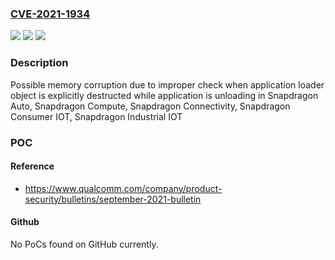 ### [CVE-2021-1934](https://cve.mitre.org/cgi-bin/cvename.cgi?name=CVE-2021-1934)
![](https://img.shields.io/static/v1?label=Product&message=Snapdragon%20Auto%2C%20Snapdragon%20Compute%2C%20Snapdragon%20Connectivity%2C%20Snapdragon%20Consumer%20IOT%2C%20Snapdragon%20Industrial%20IOT&color=blue)
![](https://img.shields.io/static/v1?label=Version&message=APQ8017%2C%20APQ8053%2C%20AQT1000%2C%20MSM8917%2C%20MSM8953%2C%20QCA6310%2C%20QCA6320%2C%20QCA6390%2C%20QCA6391%2C%20QCA6420%2C%20QCA6421%2C%20QCA6426%2C%20QCA6430%2C%20QCA6431%2C%20QCA6436%2C%20QCA6564A%2C%20QCA6564AU%2C%20QCA6574%2C%20QCA6574A%2C%20QCA6574AU%2C%20QCA6595%2C%20QCA6595AU%2C%20QCA6696%2C%20QCM4290%2C%20QCM6125%2C%20QCS4290%2C%20QCS605%2C%20QCS6125%2C%20Qualcomm215%2C%20SA6145P%2C%20SA6155%2C%20SA6155P%2C%20SA8150P%2C%20SA8155%2C%20SA8155P%2C%20SA8195P%2C%20SD%20636%2C%20SD%20675%2C%20SD429%2C%20SD439%2C%20SD460%2C%20SD632%2C%20SD662%2C%20SD665%2C%20SD670%2C%20SD675%2C%20SD678%2C%20SD690%205G%2C%20SD720G%2C%20SD730%2C%20SD750G%2C%20SD765%2C%20SD765G%2C%20SD768G%2C%20SD778G%2C%20SD780G%2C%20SD835%2C%20SD855%2C%20SD865%205G%2C%20SD870%2C%20SD888%2C%20SD888%205G%2C%20SDM630%2C%20SDX50M%2C%20SDX55%2C%20SDX55M%2C%20SDXR1%2C%20SDXR2%205G%2C%20SM4125%2C%20SM6250%2C%20SM6250P%2C%20SM7250P%2C%20SM7315%2C%20SM7325P%2C%20WCD9340%2C%20WCD9370%2C%20WCD9375%2C%20WCD9380%2C%20WCD9385%2C%20WCN3615%2C%20WCN3660B%2C%20WCN3680%2C%20WCN3680B%2C%20WCN3910%2C%20WCN3950%2C%20WCN3988%2C%20WCN3991%2C%20WCN3998%2C%20WCN6740%2C%20WCN6750%2C%20WCN6850%2C%20WCN6851%2C%20WCN6855%2C%20WCN6856%2C%20WSA8810%2C%20WSA8815%2C%20WSA8830%2C%20WSA8835%20&color=brightgreen)
![](https://img.shields.io/static/v1?label=Vulnerability&message=Double%20Free%20in%20Digital%20Rights%20Management&color=brightgreen)

### Description

Possible memory corruption due to improper check when application loader object is explicitly destructed while application is unloading in Snapdragon Auto, Snapdragon Compute, Snapdragon Connectivity, Snapdragon Consumer IOT, Snapdragon Industrial IOT

### POC

#### Reference
- https://www.qualcomm.com/company/product-security/bulletins/september-2021-bulletin

#### Github
No PoCs found on GitHub currently.


